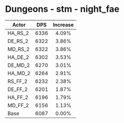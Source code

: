 # Dungeons - stm - night_fae
| Actor | DPS | Increase |
|---|:---:|:---:|
|HA_RS_2|6336|4.09%|
|DE_RS_2|6322|3.86%|
|MD_RS_2|6322|3.86%|
|HA_DE_2|6302|3.53%|
|DE_MD_2|6270|3.01%|
|HA_MD_2|6264|2.91%|
|RS_FF_2|6232|2.38%|
|DE_FF_2|6201|1.87%|
|HA_FF_2|6196|1.79%|
|MD_FF_2|6156|1.13%|
|Base|6087|0.00%|
